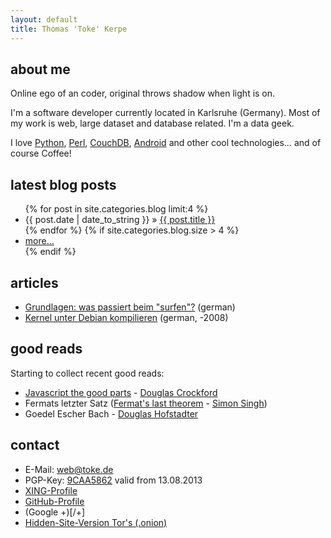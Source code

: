 ```yaml
---
layout: default
title: Thomas 'Toke' Kerpe
---
```


## about me

Online ego of an coder, original throws shadow when light is on.  

I'm a software developer currently located in Karlsruhe (Germany).
Most of my work is web, large dataset and database related.
I'm a data geek.

I love [Python](http://www.python.org), [Perl](/perl/),
[CouchDB](http://couchdb.apache.org), [Android](http://www.android.com)
and other cool technologies… and of course Coffee!

## latest blog posts

  <ul class="posts">
    {% for post in site.categories.blog limit:4 %}
      <li><time datetime="{{ post.date| date: "%Y-%m-%d" }}">{{ post.date | date_to_string }}</time> &raquo; <a href="{{ post.url }}">{{ post.title }}</a></li>
    {% endfor %}
    {% if site.categories.blog.size > 4 %}
      <li><a href="/blog/">more…</a></li>
    {% endif %}
  </ul>

## articles

 * [Grundlagen: was passiert beim "surfen"?](/artikel/grundlagen/was-passiert-beim-surfen/) (german)
 * [Kernel unter Debian kompilieren](/artikel/linux/debian-kernel-bauen/) (german, -2008)

## good reads

Starting to collect recent good reads:

 * [Javascript the good parts](http://javascript.crockford.com/) - [Douglas Crockford](http://crockford.com/)
 * Fermats letzter Satz ([Fermat's last theorem](http://www.simonsingh.net/books/fermats-last-theorem/the-book/) - [Simon Singh](http://www.simonsingh.net/))
 * Goedel Escher Bach - [Douglas Hofstadter](http://www.cogs.indiana.edu/people/homepages/hofstadter.html)

## contact

 * E-Mail: [web@toke.de](mailto:web@toke.de)
 * PGP-Key: [9CAA5862](9CAA5862.asc) valid from 13.08.2013
 * [XING-Profile](https://www.xing.com/profile/Thomas_Kerpe)
 * [GitHub-Profile](https://github.com/toke)
 * (Google +)[/+]
 * [Hidden-Site-Version Tor's (.onion)](https://ptusz6326ongoogf.onion/)

